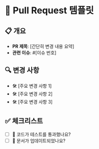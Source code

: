 # 📌 Pull Request 템플릿

## 📋 개요
- **PR 제목**: [간단히 변경 내용 요약]
- **관련 이슈**: #[이슈 번호]

## 🔍 변경 사항
- 🛠️ [주요 변경 사항 1]
- 🛠️ [주요 변경 사항 2]
- 🛠️ [주요 변경 사항 3]

## ✅ 체크리스트
- [ ] 🧪 코드가 테스트를 통과했나요?
- [ ] 📝 문서가 업데이트되었나요?
